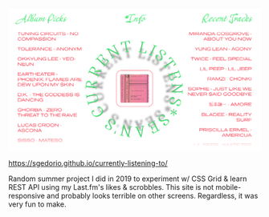 ![Alt text](/img/screenshot.png?raw=true "Currently-Listening-To")

https://sgedorio.github.io/currently-listening-to/

Random summer project I did in 2019 to experiment w/ CSS Grid & learn REST API using my Last.fm's likes & scrobbles. This site is not mobile-responsive and probably looks terrible on other screens. Regardless, it was very fun to make.